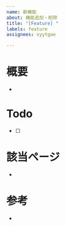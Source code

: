 ```yaml
---
name: 新機能
about: 機能追加・削除
title: "[Feature] "
labels: feature
assignees: xyytgae

---
```


# 概要
- 

# Todo
- [ ] 

# 該当ページ
- 

# 参考
-

